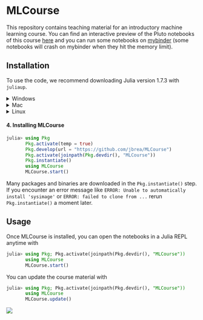 # MLCourse

This repository contains teaching material for an introductory machine learning course.
You can find an interactive preview of the Pluto notebooks of this course [here](https://bio322.epfl.ch) and you can run some notebooks on [mybinder](https://mybinder.org/v2/gh/jbrea/MLCourse/binder?urlpath=pluto/open?path%3D/home/jovyan/MLCourse/index.jl) (some notebooks will crash on mybinder when they hit the memory limit).

## Installation

To use the code, we recommend downloading Julia version 1.7.3 with `juliaup`.

<details>
<summary>Windows</summary>

#### 1. Install juliaup
```
winget install julia -s msstore
```
#### 2. Add Julia 1.7.3
```
juliaup add 1.7.3
```
#### 3. Make 1.7.3 default
```
juliaup default 1.7.3
```

<---#### Alternative
Alternatively you can download [this installer](https://julialang-s3.julialang.org/bin/winnt/x64/1.7/julia-1.7.3-win64.exe).--->

</details>


<details>
<summary>Mac</summary>

#### 1. Install juliaup
```
curl -fsSL https://install.julialang.org | sh
```
or if `brew` is available on the system
```
brew install juliaup
```
#### 2. Add Julia 1.7.3
```
juliaup add 1.7.3
```
#### 3. Make 1.7.3 default
```
juliaup default 1.7.3
```
You may need to `source ~/.bashrc` if `juliaup` is not found after installation.

<---#### Alternative
Alternatively you can download [this installer](https://julialang-s3.julialang.org/bin/mac/x64/1.7/julia-1.7.3-mac64.dmg)--->

</details>

<details>
<summary>Linux</summary>

#### 1. Install juliaup

```
curl -fsSL https://install.julialang.org | sh
```
Or use the AUR if you are on Arch Linux or `zypper` if you are on openSUSE Tumbleweed.
#### 2. Add Julia 1.7.3
```
juliaup add 1.7.3
```
#### 3. Make 1.7.3 default
```
juliaup default 1.7.3
```
You may need to `source ~/.bashrc` if `juliaup` is not found after installation.

<---#### Alternative
Alternatively you can download and unpack [this archive](https://julialang-s3.julialang.org/bin/linux/x64/1.7/julia-1.7.3-linux-x86_64.tar.gz)--->

</details>

#### 4. Installing MLCourse
```julia
julia> using Pkg
       Pkg.activate(temp = true)
       Pkg.develop(url = "https://github.com/jbrea/MLCourse")
       Pkg.activate(joinpath(Pkg.devdir(), "MLCourse"))
       Pkg.instantiate()
       using MLCourse
       MLCourse.start()
```
Many packages and binaries are downloaded in the `Pkg.instantiate()` step.
If you encounter an error message like `ERROR: Unable to automatically install
'sysimage'` or `ERROR: failed to clone from ...` rerun `Pkg.instantiate()` a moment later.

## Usage
Once MLCourse is installed, you can open the notebooks in a Julia REPL anytime with
```julia
julia> using Pkg; Pkg.activate(joinpath(Pkg.devdir(), "MLCourse"))
       using MLCourse
       MLCourse.start()
```

You can update the course material with
```julia
julia> using Pkg; Pkg.activate(joinpath(Pkg.devdir(), "MLCourse"))
       using MLCourse
       MLCourse.update()
```

![](https://www.epfl.ch/wp/5.5/wp-content/themes/wp-theme-2018/assets/svg/epfl-logo.svg)
